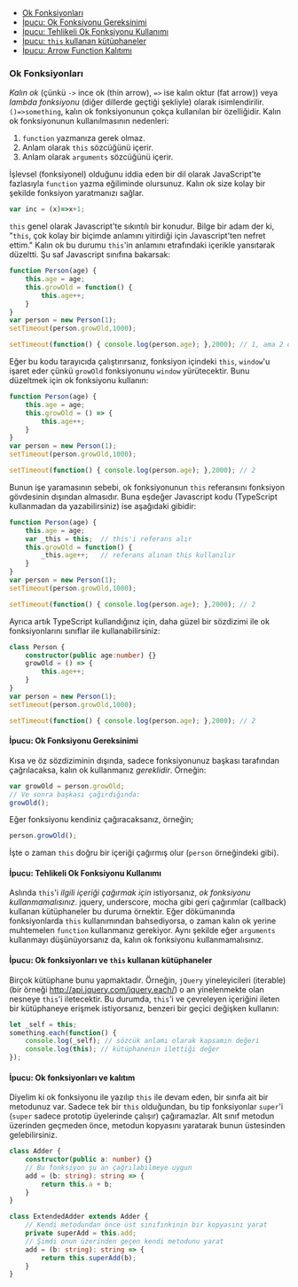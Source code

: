 * [Ok Fonksiyonları](#arrow-functions)
* [İpucu: Ok Fonksiyonu Gereksinimi](#tip-arrow-function-need)
* [İpucu: Tehlikeli Ok Fonksiyonu Kullanımı](#tip-arrow-function-danger)
* [İpucu: `this` kullanan kütüphaneler](#tip-arrow-functions-with-libraries-that-use-this)
* [İpucu: Arrow Function Kalıtımı](#tip-arrow-functions-and-inheritance)

### Ok Fonksiyonları

*Kalın ok* (çünkü `->` ince ok (thin arrow), `=>` ise kalın oktur (fat arrow)) veya *lambda fonksiyonu* (diğer dillerde geçtiği şekliyle) olarak isimlendirilir. `()=>something`, kalın ok fonksiyonunun çokça kullanılan bir özelliğidir. Kalın ok fonksiyonunun kullanılmasının nedenleri:
1. `function` yazmanıza gerek olmaz.
2. Anlam olarak `this` sözcüğünü içerir.
3. Anlam olarak `arguments` sözcüğünü içerir.

İşlevsel (fonksiyonel) olduğunu iddia eden bir dil olarak JavaScript'te fazlasıyla `function` yazma eğiliminde olursunuz. Kalın ok size kolay bir şekilde fonksiyon yaratmanızı sağlar.
```ts
var inc = (x)=>x+1;
```
`this` genel olarak Javascript'te sıkıntılı bir konudur. Bilge bir adam der ki, "`this`, çok kolay bir biçimde anlamını yitirdiği için Javascript'ten nefret ettim." Kalın ok bu durumu `this`'in anlamını etrafındaki içerikle yansıtarak düzeltti. Şu saf Javascript sınıfına bakarsak:

```ts
function Person(age) {
    this.age = age;
    this.growOld = function() {
        this.age++;
    }
}
var person = new Person(1);
setTimeout(person.growOld,1000);

setTimeout(function() { console.log(person.age); },2000); // 1, ama 2 olmalıydı
```
Eğer bu kodu tarayıcıda çalıştırırsanız, fonksiyon içindeki `this`, `window`'u işaret eder çünkü `growOld` fonksiyonunu `window` yürütecektir. Bunu düzeltmek için ok fonksiyonu kullanın:
```ts
function Person(age) {
    this.age = age;
    this.growOld = () => {
        this.age++;
    }
}
var person = new Person(1);
setTimeout(person.growOld,1000);

setTimeout(function() { console.log(person.age); },2000); // 2
```
Bunun işe yaramasının sebebi, ok fonksiyonunun `this` referansını fonksiyon gövdesinin dışından almasıdır. Buna eşdeğer Javascript kodu (TypeScript kullanmadan da yazabilirsiniz) ise aşağıdaki gibidir:
```ts
function Person(age) {
    this.age = age;
    var _this = this;  // this'i referans alır
    this.growOld = function() {
        _this.age++;   // referans alınan this kullanılır
    }
}
var person = new Person(1);
setTimeout(person.growOld,1000);

setTimeout(function() { console.log(person.age); },2000); // 2
```
Ayrıca artık TypeScript kullandığınız için, daha güzel bir sözdizimi ile ok fonksiyonlarını sınıflar ile kullanabilirsiniz: 
```ts
class Person {
    constructor(public age:number) {}
    growOld = () => {
        this.age++;
    }
}
var person = new Person(1);
setTimeout(person.growOld,1000);

setTimeout(function() { console.log(person.age); },2000); // 2
```

#### İpucu: Ok Fonksiyonu Gereksinimi
Kısa ve öz sözdiziminin dışında, sadece fonksiyonunuz başkası tarafından çağrılacaksa, kalın ok kullanmanız *gereklidir*. Örneğin:
```ts
var growOld = person.growOld;
// Ve sonra başkası çağırdığında:
growOld();
```
Eğer fonksiyonu kendiniz çağıracaksanız, örneğin;
```ts
person.growOld();
```
İşte o zaman `this` doğru bir içeriği çağırmış olur (`person` örneğindeki gibi).

#### İpucu: Tehlikeli Ok Fonksiyonu Kullanımı

Aslında `this`'i *ilgili içeriği çağırmak için* istiyorsanız, *ok fonksiyonu kullanmamalısınız*. jquery, underscore, mocha gibi geri çağırımlar (callback) kullanan kütüphaneler bu duruma örnektir. Eğer dökümanında fonksiyonlarda `this` kullanımından bahsediyorsa, o zaman kalın ok yerine muhtemelen `function` kullanmanız gerekiyor. Aynı şekilde eğer `arguments` kullanmayı düşünüyorsanız da, kalın ok fonksiyonu kullanmamalısınız.

#### İpucu: Ok fonksiyonları ve `this` kullanan kütüphaneler
Birçok kütüphane bunu yapmaktadır. Örneğin, `jQuery` yineleyicileri (iterable) (bir örneği http://api.jquery.com/jquery.each/) o an yinelenmekte olan nesneye `this`'i iletecektir. Bu durumda, `this`'i ve çevreleyen içeriğini ileten bir kütüphaneye erişmek istiyorsanız, benzeri bir geçici değişken kullanın: 

```ts
let _self = this;
something.each(function() {
    console.log(_self); // sözcük anlamı olarak kapsamın değeri
    console.log(this); // kütüphanenin ilettiği değer
});
```

#### İpucu: Ok fonksiyonları ve kalıtım

Diyelim ki ok fonksiyonu ile yazılıp `this` ile devam eden, bir sınıfa ait bir metodunuz var. Sadece tek bir `this` olduğundan,  bu tip fonksiyonlar `super`'i (`super` sadece prototip üyelerinde çalışır) çağıramazlar. Alt sınıf metodun üzerinden geçmeden önce, metodun kopyasını yaratarak bunun üstesinden gelebilirsiniz.

```ts
class Adder {
    constructor(public a: number) {}
    // Bu fonksiyon şu an çağrılabilmeye uygun
    add = (b: string): string => {
        return this.a + b;
    }
}

class ExtendedAdder extends Adder {
    // Kendi metodundan önce üst sınıfınkinin bir kopyasını yarat
    private superAdd = this.add;
    // Şimdi onun üzerinden geçen kendi metodunu yarat
    add = (b: string): string => {
        return this.superAdd(b);
    }
}
```
